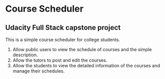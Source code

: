 # Course Scheduler

## Udacity Full Stack capstone project

This is a simple course scheduler for college students. 

1. Allow public users to view the schedule of courses and the simple description.
2. Allow the tutors to post and edit the courses.
3. Allow the students to view the detailed information of the courses and manage their schedules.


